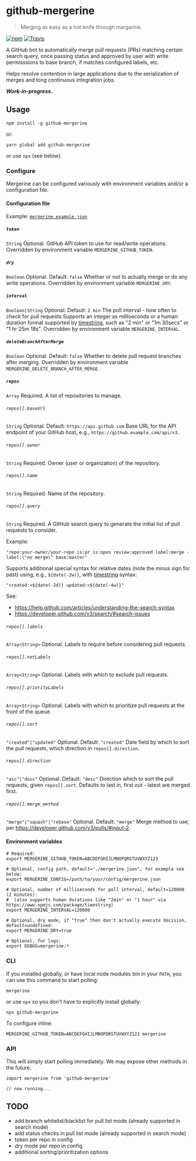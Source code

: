 # github-mergerine

> Merging as easy as a hot knife through margarine.

[![npm](https://img.shields.io/npm/v/github-mergerine.svg)](https://www.npmjs.com/package/github-mergerine)
[![Travis](https://img.shields.io/travis/mergerine/github-mergerine.svg)](https://github.com/mergerine/github-mergerine)

A GitHub bot to automatically merge pull requests (PRs) matching certain search query, once passing status and approved by user with write permisssions to base branch, if matches configured labels, etc.

Helps resolve contention in large applications due to the serialization of merges and long continuous integration jobs.

**_Work-in-progress._**

## Usage

```
npm install -g github-mergerine
```

or:

```
yarn global add github-mergerine
```

or use `npx` (see below).

### Configure

Mergerine can be configured variously with environment variables and/or a configuration file.

#### Configuration file

Example: [`mergerine.example.json`](https://unpkg.com/github-mergerine/mergerine.example.json)

##### `token`
`String` Optional.
GitHub API token to use for read/write operations.
Overridden by environment variable `MERGERINE_GITHUB_TOKEN`.

##### `dry`
`Boolean` Optional. Default: `false`
Whether or not to actually merge or do any write operations.
Overridden by environment variable `MERGERINE_DRY`.

##### `interval`
`Boolean|String` Optional. Default: `2 min`
The poll interval - how often to check for pull requests
Supports an integer as milliseconds or a human duration format supported by [timestring][timestring],
such as "2 min" or "1m 30secs" or "1 hr 25m 18s".
Overridden by environment variable `MERGERINE_INTERVAL`.

##### `deleteBranchAfterMerge`
`Boolean` Optional. Default: `false`
Whether to delete pull request branches after merging.
Overridden by environment variable `MERGERINE_DELETE_BRANCH_AFTER_MERGE`.

##### `repos`
`Array` Required.
A list of repositories to manage.

###### `repos[].baseUrl`
`String` Optional. Default: `https://api.github.com`
Base URL for the API endpoint of your GitHub host, e.g., `https://github.example.com/api/v3`.

###### `repos[].owner`
`String` Required.
Owner (user or organization) of the repository.

###### `repos[].name`
`String` Required.
Name of the repository.

###### `repos[].query`
`String` Required.
A GitHub search query to generate the initial list of pull requests to consider.

Example:
```
"repo:your-owner/your-repo is:pr is:open review:approved label:merge -label:\"no merge\" base:master"
```

Supports additional special syntax for relative dates (note the minus sign for past)
using, e.g., `${date(-2w)}`, with [timestring][timestring] syntax:
```
"created:<${date(-2d)} updated:<${date(-4w)}"
```

See:
* https://help.github.com/articles/understanding-the-search-syntax
* https://developer.github.com/v3/search/#search-issues

###### `repos[].labels`
`Array<String>` Optional.
Labels to require before considering pull requests.

###### `repos[].notLabels`
`Array<String>` Optional.
Labels with which to exclude pull requests.

###### `repos[].priorityLabels`
`Array<String>` Optional.
Labels with which to prioritize pull requests at the front of the queue.

###### `repos[].sort`
`"created"|"updated"` Optional. Default: `"created"`
Date field by which to sort the pull requests, which direction in `repos[].direction`.

###### `repos[].direction`
`"asc"|"desc"` Optional. Default: `"desc"`
Direction which to sort the pull requests, given `repos[].sort`.
Defaults to last in, first out - latest are merged first.

###### `repos[].merge_method`
`"merge"|"squash"|"rebase"` Optional. Default: `"merge"`
Merge method to use, per https://developer.github.com/v3/pulls/#input-2.

#### Environment variables

```
# Required:
export MERGERINE_GITHUB_TOKEN=ABCDEFGHIJLMNOPQRSTUVWXYZ123

# Optional, config path, default="./mergerine.json", for example see below:
export MERGERINE_CONFIG=/path/to/your/config/mergerine.json

# Optional, number of milliseconds for poll interval, default=120000 (2 minutes):
#  (also supports human durations like "2min" or "1 hour" via https://www.npmjs.com/package/timestring)
export MERGERINE_INTERVAL=120000

# Optional, dry mode, if "true" then don't actually execute decision, default=undefined:
export MERGERINE_DRY=true

# Optional, for logs:
export DEBUG=mergerine:*
```

### CLI

If you installed globally, or have local node modules bin in your `PATH`, you can use this command to start polling:

```
mergerine
```

or use `npx` so you don't have to explicitly install globally:

```
npx github-mergerine
```

To configure inline:

```
MERGERINE_GITHUB_TOKEN=ABCDEFGHIJLMNOPQRSTUVWXYZ123 mergerine
```

### API

This will simply start polling immediately. We may expose other methods in the future.

```
import mergerine from 'github-mergerine'

// now running...
```

## TODO

* add branch whitelist/blacklist for pull list mode (already supported in search mode)
* add status checks in pull list mode (already supported in search mode)
* token per repo in config
* dry mode per repo in config
* additional sorting/prioritization options

[timestring]: https://www.npmjs.com/package/timestring
